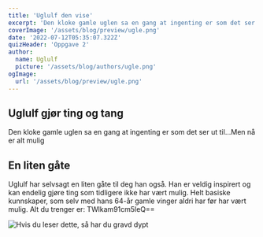 ```yaml
---
title: 'Uglulf den vise'
excerpt: 'Den kloke gamle uglen sa en gang at ingenting er som det ser ut til.'
coverImage: '/assets/blog/preview/ugle.png'
date: '2022-07-12T05:35:07.322Z'
quizHeader: 'Oppgave 2'
author:
  name: Uglulf
  picture: '/assets/blog/authors/ugle.png'
ogImage:
  url: '/assets/blog/preview/ugle.png'
---
```

## Uglulf gjør ting og tang

Den kloke gamle uglen sa en gang at ingenting er som det ser ut til...Men nå er alt mulig

## En liten gåte

Uglulf har selvsagt en liten gåte til deg han også. Han er veldig inspirert og kan endelig gjøre ting som tidligere ikke har vært mulig. Helt basiske kunnskaper, som selv med hans 64-år gamle vinger aldri har før har vært mulig. Alt du trenger er: TWlkam91cm5leQ==

![Hvis du leser dette, så har du gravd dypt](/assets/blog/preview/kylling.png "Påskekylling")